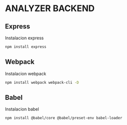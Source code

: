 # ANALYZER BACKEND

## Express
Instalacion express
```bash
npm install express 
```
## Webpack
Instalacion webpack

```bash
npm install webpack webpack-cli -D 
```
## Babel
Instalacion babel

```bash
npm install @babel/core @babel/preset-env babel-loader 
```